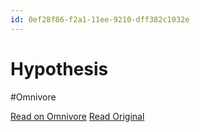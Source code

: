 ```yaml
---
id: 0ef28f86-f2a1-11ee-9210-dff382c1032e
---
```


# Hypothesis
#Omnivore

[Read on Omnivore](https://omnivore.app/me/hypothesis-18ea9f53b85)
[Read Original](https://hypothes.is/a/YadRdvKcEe6woyO3up23Gw)


